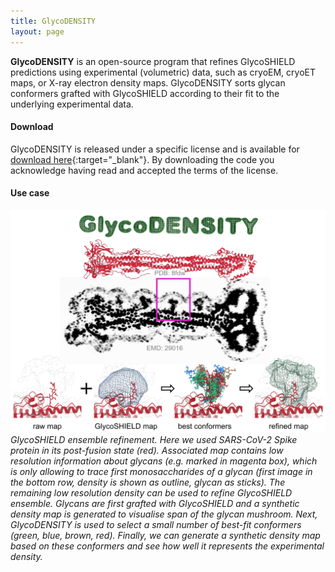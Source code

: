 ```yaml
---
title: GlycoDENSITY
layout: page
---
```


**GlycoDENSITY** is an open-source program that refines GlycoSHIELD predictions using experimental (volumetric) data, such as
cryoEM, cryoET maps, or X-ray electron density maps. GlycoDENSITY sorts glycan conformers grafted with GlycoSHIELD according to
their fit to the underlying experimental data.

#### Download

GlycoDENSITY is released under a specific license and is available for
[download here](https://dioscuri-biophysics.pages.mpcdf.de/glycodensity/){:target="_blank"}.
By downloading the code you acknowledge having read and accepted the terms of the license.

#### Use case

<a href="https://dioscuri-biophysics.pages.mpcdf.de/glycodensity/" target="_blank">
<img src="glycodensity-large-logo.png" alt="GlycoDENSITY">
</a>
<em>GlycoSHIELD ensemble refinement. Here we used SARS-CoV-2 Spike protein in its post-fusion state (red). Associated map contains
low resolution information about glycans (e.g. marked in magenta box), which is only allowing to trace first monosaccharides of
a glycan (first image in the bottom row, density is shown as outline, glycan as sticks). The remaining low resolution density
can be used to refine GlycoSHIELD ensemble. Glycans are first grafted with GlycoSHIELD and a synthetic density map is generated
to visualise span of the glycan mushroom. Next, GlycoDENSITY is used to select a small number of best-fit conformers (green,
blue, brown, red). Finally, we can generate a synthetic density map based on these conformers and see how well it represents the
experimental density.</em>
